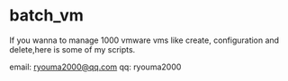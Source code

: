 # batch_vm
If you wanna to manage 1000 vmware vms like create, configuration and delete,here is some of my scripts.

email: ryouma2000@qq.com
qq:    ryouma2000

